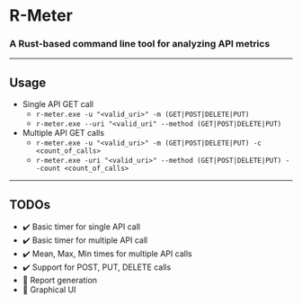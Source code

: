# R-Meter

### A Rust-based command line tool for analyzing API metrics

---

## Usage

- Single API GET call
    - ``r-meter.exe -u "<valid_uri>" -m (GET|POST|DELETE|PUT)``
    - ``r-meter.exe --uri "<valid_uri" --method (GET|POST|DELETE|PUT)``
- Multiple API GET calls
    - ``r-meter.exe -u "<valid_uri>" -m (GET|POST|DELETE|PUT) -c <count_of_calls>``
    - ``r-meter.exe -uri "<valid_uri>" --method (GET|POST|DELETE|PUT) --count <count_of_calls>``

---

## TODOs

- :heavy_check_mark: Basic timer for single API call
- :heavy_check_mark: Basic timer for multiple API call
- :heavy_check_mark: Mean, Max, Min times for multiple API calls
- :heavy_check_mark: Support for POST, PUT, DELETE calls
- :white_square_button: Report generation
- :white_square_button: Graphical UI
